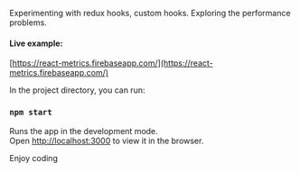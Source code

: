 Experimenting with redux hooks, custom hooks. 
Exploring the performance problems.

#### Live example:
[https://react-metrics.firebaseapp.com/](https://react-metrics.firebaseapp.com/)

In the project directory, you can run:

### `npm start`

Runs the app in the development mode.<br>
Open [http://localhost:3000](http://localhost:3000) to view it in the browser.

Enjoy coding
